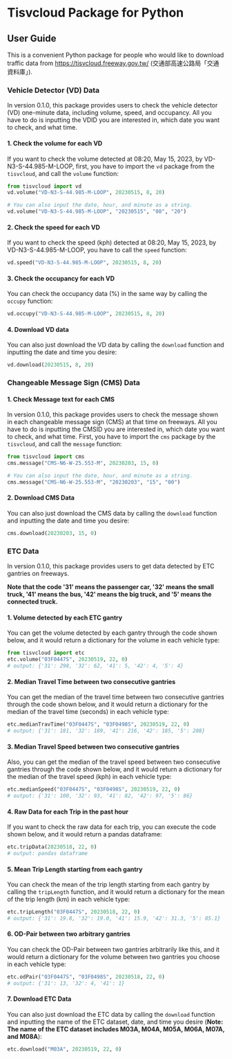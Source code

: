 # Tisvcloud Package for Python
## User Guide
This is a convenient Python package for people who would like to download traffic data 
from https://tisvcloud.freeway.gov.tw/ (交通部高速公路局「交通資料庫」).

### Vehicle Detector (VD) Data
In version 0.1.0, this package provides users to check the vehicle detector (VD) one-minute data, 
including volume, speed, and occupancy. 
All you have to do is inputting the VDID you are interested in, which date you want to check, and what time.

#### 1. Check the volume for each VD
If you want to check the volume detected at 08:20, May 15, 2023, by VD-N3-S-44.985-M-LOOP, 
first, you have to import the `vd` package from the `tisvcloud`, and call the `volume` function:
```python
from tisvcloud import vd
vd.volume("VD-N3-S-44.985-M-LOOP", 20230515, 8, 20)

# You can also input the date, hour, and minute as a string.
vd.volume("VD-N3-S-44.985-M-LOOP", "20230515", "08", "20")
```

#### 2. Check the speed for each VD
If you want to check the speed (kph) detected at 08:20, May 15, 2023, by VD-N3-S-44.985-M-LOOP, you have to call the `speed` function:
```python
vd.speed("VD-N3-S-44.985-M-LOOP", 20230515, 8, 20)
```

#### 3. Check the occupancy for each VD
You can check the occupancy data (%) in the same way by calling the `occupy` function:
```python
vd.occupy("VD-N3-S-44.985-M-LOOP", 20230515, 8, 20)
```

#### 4. Download VD data
You can also just download the VD data by calling the `download` function and inputting the date and time you desire:
```python
vd.download(20230515, 8, 20)
```

### Changeable Message Sign (CMS) Data
#### 1. Check Message text for each CMS
In version 0.1.0, this package provides users to check the message shown in each changeable message sign (CMS) at that time on freeways.
All you have to do is inputting the CMSID you are interested in, which date you want to check, and what time. 
First, you have to import the `cms` package by the `tisvcloud`, and call the `message` function:
```python
from tisvcloud import cms
cms.message("CMS-N6-W-25.553-M", 20230203, 15, 0)

# You can also input the date, hour, and minute as a string.
cms.message("CMS-N6-W-25.553-M", "20230203", "15", "00")
```

#### 2. Download CMS Data
You can also just download the CMS data by calling the `download` function and inputting the date and time you desire:
```python
cms.download(20230203, 15, 0)
```

### ETC Data
In version 0.1.0, this package provides users to get data detected by ETC gantries on freeways.

**Note that the code '31' means the passenger car, '32' means the small truck, '41' means the bus, '42' means the big truck, and '5' means the connected truck.**

#### 1. Volume detected by each ETC gantry
You can get the volume detected by each gantry through the code shown below, and it would return a dictionary for the volume in each vehicle type:
```python
from tisvcloud import etc
etc.volume("03F0447S", 20230519, 22, 0)
# output: {'31': 298, '32': 62, '41': 5, '42': 4, '5': 4}
```

#### 2. Median Travel Time between two consecutive gantries
You can get the median of the travel time between two consecutive gantries through the code shown below, and it would return a dictionary for the median of the travel time (seconds) in each vehicle type:
```python
etc.medianTravTime("03F0447S", "03F0498S", 20230519, 22, 0)
# output: {'31': 181, '32': 189, '41': 216, '42': 185, '5': 208}
```

#### 3. Median Travel Speed between two consecutive gantries
Also, you can get the median of the travel speed between two consecutive gantries through the code shown below, and it would return a dictionary for the median of the travel speed (kph) in each vehicle type:
```python
etc.medianSpeed("03F0447S", "03F0498S", 20230519, 22, 0)
# output: {'31': 100, '32': 93, '41': 82, '42': 97, '5': 86}
```

#### 4. Raw Data for each Trip in the past hour
If you want to check the raw data for each trip, you can execute the code shown below, and it would return a pandas dataframe:
```python
etc.tripData(20230518, 22, 0)
# output: pandas dataframe
```

#### 5. Mean Trip Length starting from each gantry
You can check the mean of the trip length starting from each gantry by calling the `tripLength` function, and it would return a dictionary for the mean of the trip length (km) in each vehicle type:
```python
etc.tripLength("03F0447S", 20230518, 22, 0)
# output: {'31': 19.8, '32': 19.0, '41': 15.9, '42': 31.3, '5': 85.1}
```

#### 6. OD-Pair between two arbitrary gantries
You can check the OD-Pair between two gantries arbitrarily like this, and it would return a dictionary for the volume between two gantries you choose in each vehicle type:
```python
etc.odPair("03F0447S", "03F0498S", 20230518, 22, 0)
# output: {'31': 13, '32': 4, '41': 1}
```

#### 7. Download ETC Data
You can also just download the ETC data by calling the `download` function and inputting the name of the ETC dataset, date, and time you desire (**Note: The name of the ETC dataset includes M03A, M04A, M05A, M06A, M07A, and M08A**):
```python
etc.download("M03A", 20230519, 22, 0)
```
